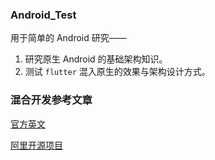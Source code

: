 ### Android_Test
用于简单的 Android 研究——
1. 研究原生 Android 的基础架构知识。
2. 测试 `flutter` 混入原生的效果与架构设计方式。

### 混合开发参考文章
[官方英文](https://github.com/flutter/flutter/wiki/Add-Flutter-to-existing-apps)

[阿里开源项目](https://github.com/alibaba/flutter_boost)